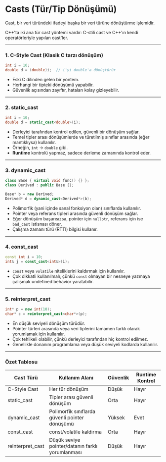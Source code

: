 
# Casts (Tür/Tip Dönüşümü)

Cast, bir veri türündeki ifadeyi başka bir veri türüne dönüştürme işlemidir.



C++'ta iki ana tür cast yöntemi vardır: C-stili cast ve C++'ın kendi operatörleriyle yapılan cast'ler.

---

### 1. **C-Style Cast (Klasik C tarzı dönüşüm)**

```cpp
int i = 10;
double d = (double)i;  // i'yi double'a dönüştürür
```

* Eski C dilinden gelen bir yöntem.
* Herhangi bir tipteki dönüşümü yapabilir.
* Güvenlik açısından zayıftır, hataları kolay gizleyebilir.

---

### 2. **static_cast**

```cpp
int i = 10;
double d = static_cast<double>(i);
```

* Derleyici tarafından kontrol edilen, güvenli bir dönüşüm sağlar.
* Temel tipler arası dönüşümlerde ve türetilmiş sınıflar arasında (eğer mantıklıysa) kullanılır.
* Örneğin, `int` → `double` gibi.
* **Runtime** kontrolü yapmaz, sadece derleme zamanında kontrol eder.

---

### 3. **dynamic_cast**

```cpp
class Base { virtual void func() {} };
class Derived : public Base {};

Base* b = new Derived;
Derived* d = dynamic_cast<Derived*>(b);
```

* Polimorfik (yani içinde sanal fonksiyon olan) sınıflarda kullanılır.
* Pointer veya referans tipleri arasında güvenli dönüşüm sağlar.
* Eğer dönüşüm başarısızsa, pointer için `nullptr`, referans için ise `bad_cast` istisnası döner.
* Çalışma zamanı türü (RTTI) bilgisi kullanır.

---

### 4. **const_cast**

```cpp
const int i = 10;
int& j = const_cast<int&>(i);
```

* `const` veya `volatile` niteliklerini kaldırmak için kullanılır.
* Çok dikkatli kullanılmalı, çünkü `const` olmayan bir nesneye yazmaya çalışmak undefined behavior yaratabilir.

---

### 5. **reinterpret_cast**

```cpp
int* p = new int(10);
char* c = reinterpret_cast<char*>(p);
```

* En düşük seviyeli dönüşüm türüdür.
* Pointer türleri arasında veya veri tiplerini tamamen farklı olarak yorumlamak için kullanılır.
* Çok tehlikeli olabilir, çünkü derleyici tarafından hiç kontrol edilmez.
* Genellikle donanım programlama veya düşük seviyeli kodlarda kullanılır.

---

### Özet Tablosu

| Cast Türü        | Kullanım Alanı                                   | Güvenlik | Runtime Kontrol |
| ---------------- | ------------------------------------------------ | -------- | --------------- |
| C-Style Cast     | Her tür dönüşüm                                  | Düşük    | Hayır           |
| static_cast      | Tipler arası güvenli dönüşüm                     | Orta     | Hayır           |
| dynamic_cast     | Polimorfik sınıflarda güvenli pointer dönüşümü   | Yüksek   | Evet            |
| const_cast       | const/volatile kaldırma                          | Orta     | Hayır           |
| reinterpret_cast | Düşük seviye pointer/datanın farklı yorumlanması | Düşük    | Hayır           |

